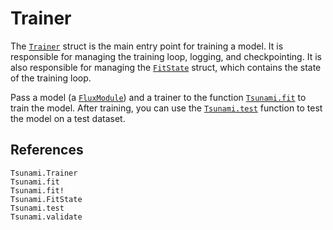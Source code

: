 # Trainer

The [`Trainer`](@ref) struct is the main entry point for training a model. It is responsible for managing the training loop, logging, and checkpointing. It is also responsible for managing the [`FitState`](@ref) struct, which contains the state of the training loop. 

Pass a model (a [`FluxModule`](@ref)) and a trainer to the function [`Tsunami.fit`](@ref) to train the model.
After training, you can use the [`Tsunami.test`](@ref) function to test the model on a test dataset.

## References

```@docs
Tsunami.Trainer
Tsunami.fit
Tsunami.fit!
Tsunami.FitState
Tsunami.test
Tsunami.validate
```
